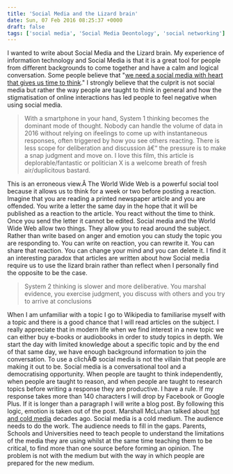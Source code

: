 ```yaml
---
title: 'Social Media and the Lizard brain'
date: Sun, 07 Feb 2016 08:25:37 +0000
draft: false
tags: ['social media', 'Social Media Deontology', 'social networking']
---
```


I wanted to write about Social Media and the Lizard brain. My experience of information technology and Social Media is that it is a great tool for people from different backgrounds to come together and have a calm and logical conversation. Some people believe that "[we need a social media with heart that gives us time to think](http://www.theguardian.com/commentisfree/2016/feb/07/social-media-heart-tim-berners-lee)." I strongly believe that the culprit is not social media but rather the way people are taught to think in general and how the stigmatisation of online interactions has led people to feel negative when using social media.

> With a smartphone in your hand, System 1 thinking becomes the dominant mode of thought. Nobody can handle the volume of data in 2016 without relying on ifeelings to come up with instantaneous responses, often triggered by how you see others reacting. There is less scope for deliberation and discussion â€“ the pressure is to make a snap judgment and move on. I love this film, this article is deplorable/fantastic or politician X is a welcome breath of fresh air/duplicitous bastard.

This is an erroneous view.Â The World Wide Web is a powerful social tool because it allows us to think for a week or two before posting a reaction. Imagine that you are reading a printed newspaper article and you are offended. You write a letter the same day in the hope that it will be published as a reaction to the article. You react without the time to think. Once you send the letter it cannot be edited. Social media and the World Wide Web allow two things. They allow you to read around the subject. Rather than write based on anger and emotion you can study the topic you are responding to. You can write on reaction, you can rewrite it. You can share that reaction. You can change your mind and you can delete it. I find it an interesting paradox that articles are written about how Social media require us to use the lizard brain rather than reflect when I personally find the opposite to be the case.

> System 2 thinking is slower and more deliberative. You marshal evidence, you exercise judgment, you discuss with others and you try to arrive at conclusions

When I am unfamiliar with a topic I go to Wikipedia to familiarise myself with a topic and there is a good chance that I will read articles on the subject. I really appreciate that in modern life when we find interest in a new topic we can either buy e-books or audiobooks in order to study topics in depth. We start the day with limited knowledge about a specific topic and by the end of that same day, we have enough background information to join the conversation. To use a clichÃ© social media is not the villain that people are making it out to be. Social media is a conversational tool and a democratising opportunity. When people are taught to think independently, when people are taught to reason, and when people are taught to research topics before writing a response they are productive. I have a rule. If my response takes more than 140 characters I will drop by Facebook or Google Plus. If it is longer than a paragraph I will write a blog post. By following this logic, emotion is taken out of the post. Marshall McLuhan talked about [hot and cold media](https://www.quora.com/What-did-Marshall-McLuhan-mean-by-hot-and-cool-media) decades ago. Social media is a cold medium. The audience needs to do the work. The audience needs to fill in the gaps. Parents, Schools and Universities need to teach people to understand the limitations of the media they are using whilst at the same time teaching them to be critical, to find more than one source before forming an opinion. The problem is not with the medium but with the way in which people are prepared for the new medium.